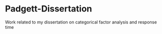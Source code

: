 # Padgett-Dissertation
 Work related to my dissertation on categorical factor analysis and response time
